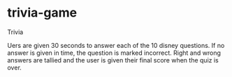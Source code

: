 # trivia-game

Trivia

Uers are given 30 seconds to answer each of the 10 disney questions. If no answer is given in time, the question is marked incorrect. Right and wrong answers are tallied and the user is given their final score when the quiz is over.